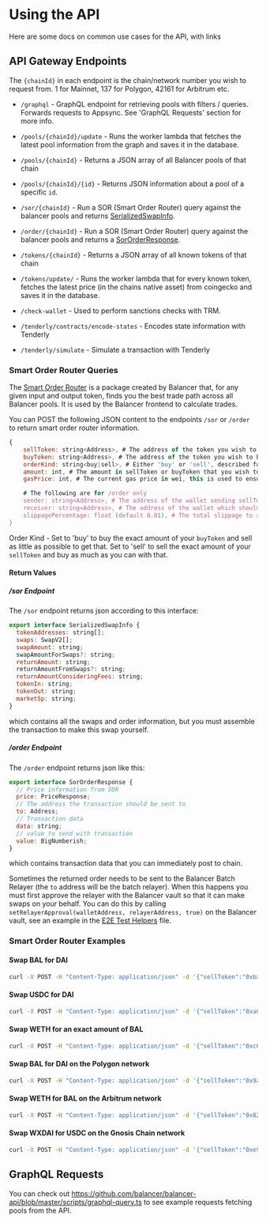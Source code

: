 # Using the API

Here are some docs on common use cases for the API, with links 

## API Gateway Endpoints

The `{chainId}` in each endpoint is the chain/network number you wish to request from. 1 for Mainnet, 137 for Polygon, 42161 for Arbitrum etc.

- `/graphql` - GraphQL endpoint for retrieving pools with filters / queries. Forwards requests to Appsync. See 'GraphQL Requests' section for more info.
- `/pools/{chainId}/update` - Runs the worker lambda that fetches the latest pool information from the graph and saves it in the database.
- `/pools/{chainId}` - Returns a JSON array of all Balancer pools of that chain
- `/pools/{chainId}/{id}` - Returns JSON information about a pool of a specific `id`.
- `/sor/{chainId}` - Run a SOR (Smart Order Router) query against the balancer pools and returns [SerializedSwapInfo](https://github.com/balancer/balancer-api/blob/master/src/modules/sor/types.ts).
- `/order/{chainId}` - Run a SOR (Smart Order Router) query against the balancer pools and returns a [SorOrderResponse](https://github.com/balancer/balancer-api/blob/master/src/modules/sor/types.ts).
- `/tokens/{chainId}` - Returns a JSON array of all known tokens of that chain
- `/tokens/update/` - Runs the worker lambda that for every known token, fetches the latest price (in the chains native asset) from coingecko and saves it in the database.

- `/check-wallet` - Used to perform sanctions checks with TRM.
- `/tenderly/contracts/encode-states` - Encodes state information with Tenderly
- `/tenderly/simulate` - Simulate a transaction with Tenderly

### Smart Order Router Queries

The [Smart Order Router](https://github.com/balancer-labs/balancer-sor) is a package created by Balancer that, for any given
input and output token, finds you the best trade path across all Balancer pools. It is used by the Balancer frontend to calculate
trades.

You can POST the following JSON content to the endpoints `/sor` or `/order` to return smart order router information.

```js
{
    sellToken: string<Address>, # The address of the token you wish to sell
    buyToken: string<Address>, # The address of the token you wish to buy
    orderKind: string<buy|sell>, # Either 'buy' or 'sell', described further below
    amount: int, # The amount in sellToken or buyToken that you wish to sell/buy
    gasPrice: int, # The current gas price in wei, this is used to ensure your trade is most efficient considering the gas cost of performing multiple swaps.

    # The following are for /order only
    sender: string<Address>, # The address of the wallet sending sellToken.
    receiver: string<Address>, # The address of the wallet which should receive buyToken.
    slippagePercentage: float (default 0.01), # The total slippage to allow in this order. 0.01 = 1%.
}
```

Order Kind - Set to 'buy' to buy the exact amount of your `buyToken` and sell as little as possible to get that. Set to 'sell' to sell the exact amount of your `sellToken` and buy as much as you can with that.

#### Return Values

##### /sor Endpoint

The `/sor` endpoint returns json according to this interface:

```js
export interface SerializedSwapInfo {
  tokenAddresses: string[];
  swaps: SwapV2[];
  swapAmount: string;
  swapAmountForSwaps?: string;
  returnAmount: string;
  returnAmountFromSwaps?: string;
  returnAmountConsideringFees: string;
  tokenIn: string;
  tokenOut: string;
  marketSp: string;
}
```

which contains all the swaps and order information, but you must assemble the transaction to make this swap yourself.

##### /order Endpoint

The `/order` endpoint returns json like this:
```js
export interface SorOrderResponse {
  // Price information from SOR
  price: PriceResponse;
  // The address the transaction should be sent to
  to: Address; 
  // Transaction data
  data: string;
  // value to send with transaction
  value: BigNumberish;
}
```
which contains transaction data that you can immediately post to chain.

Sometimes the returned order needs to be sent to the Balancer Batch Relayer (the `to` address will be the batch relayer). When this happens you must first approve the relayer with the Balancer vault so that it can make swaps on your behalf. You can do this by calling `setRelayerApproval(walletAddress, relayerAddress, true)` on the Balancer vault, see an example in the [E2E Test Helpers](./tests/lib/helpers.ts) file.

### Smart Order Router Examples

#### Swap BAL for DAI

```sh
curl -X POST -H "Content-Type: application/json" -d '{"sellToken":"0xba100000625a3754423978a60c9317c58a424e3d","buyToken":"0x6b175474e89094c44da98b954eedeac495271d0f","orderKind":"sell", "amount":"1000000000000000000", "gasPrice":"10000000"}' $ENDPOINT_URL/sor/1
```

#### Swap USDC for DAI

```sh
curl -X POST -H "Content-Type: application/json" -d '{"sellToken":"0xa0b86991c6218b36c1d19d4a2e9eb0ce3606eb48","buyToken":"0x6b175474e89094c44da98b954eedeac495271d0f","orderKind":"sell", "amount":"100000", "gasPrice":"10000000"}' $ENDPOINT_URL/sor/1
```

#### Swap WETH for an exact amount of BAL

```sh
curl -X POST -H "Content-Type: application/json" -d '{"sellToken":"0xc02aaa39b223fe8d0a0e5c4f27ead9083c756cc2","buyToken":"0xba100000625a3754423978a60c9317c58a424e3d","orderKind":"buy", "amount":"1000000000000000000", "gasPrice":"10000000"}' $ENDPOINT_URL/sor/1
```

#### Swap BAL for DAI on the Polygon network

```sh
curl -X POST -H "Content-Type: application/json" -d '{"sellToken":"0x9a71012B13CA4d3D0Cdc72A177DF3ef03b0E76A3","buyToken":"0x2791Bca1f2de4661ED88A30C99A7a9449Aa84174","orderKind":"sell", "amount":"1000000000000000000", "gasPrice":"10000000"}' $ENDPOINT_URL/sor/137
```

#### Swap WETH for BAL on the Arbitrum network

```sh
curl -X POST -H "Content-Type: application/json" -d '{"sellToken":"0x82af49447d8a07e3bd95bd0d56f35241523fbab1","buyToken":"0x040d1EdC9569d4Bab2D15287Dc5A4F10F56a56B8","orderKind":"sell", "amount":"1000000000000000000", "gasPrice":"10000000"}' $ENDPOINT_URL/sor/42161
```

#### Swap WXDAI for USDC on the Gnosis Chain network

```sh
curl -X POST -H "Content-Type: application/json" -d '{"sellToken":"0xe91d153e0b41518a2ce8dd3d7944fa863463a97d","buyToken":"0xDDAfbb505ad214D7b80b1f830fcCc89B60fb7A83","orderKind":"sell", "amount":"1000000000000000000", "gasPrice":"100000"}' $ENDPOINT_URL/sor/100
```

## GraphQL Requests

You can check out https://github.com/balancer/balancer-api/blob/master/scripts/graphql-query.ts  to see example requests fetching pools from the API.

